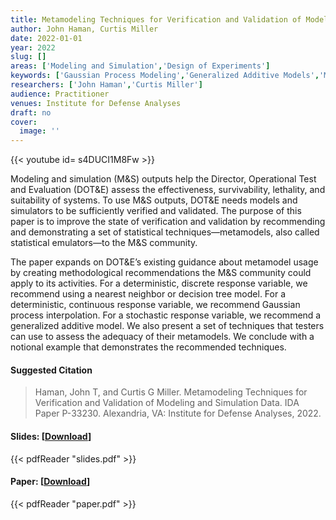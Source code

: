 ```yaml
---
title: Metamodeling Techniques for Verification and Validation of Modeling and Simulation Data
author: John Haman, Curtis Miller
date: 2022-01-01
year: 2022
slug: []
areas: ['Modeling and Simulation','Design of Experiments']
keywords: ['Gaussian Process Modeling','Generalized Additive Models','Modeling and Simulation Validation','Paper Plane Simulation','Statistical Methods']
researchers: ['John Haman','Curtis Miller']
audience: Practitioner
venues: Institute for Defense Analyses
draft: no
cover:
  image: ''
---
```


{{< youtube id= s4DUCI1M8Fw >}}

Modeling and simulation (M&S) outputs help the Director, Operational Test and Evaluation (DOT&E) assess the effectiveness, survivability, lethality, and suitability of systems. To use M&S outputs, DOT&E needs models and simulators to be sufficiently verified and validated. The purpose of this paper is to improve the state of verification and validation by recommending and demonstrating a set of statistical techniques—metamodels, also called statistical emulators—to the M&S community. 

The paper expands on DOT&E’s existing guidance about metamodel usage by creating methodological recommendations the M&S community could apply to its activities. For a deterministic, discrete response variable, we recommend using a nearest neighbor or decision tree model. For a deterministic, continuous response variable, we recommend Gaussian process interpolation. For a stochastic response variable, we recommend a generalized additive model. We also present a set of techniques that testers can use to assess the adequacy of their metamodels. We conclude with a notional example that demonstrates the recommended techniques.

#### Suggested Citation
> Haman, John T, and Curtis G Miller. Metamodeling Techniques for Verification and Validation of Modeling and Simulation Data. IDA Paper P-33230. Alexandria, VA: Institute for Defense Analyses, 2022.

#### Slides: [[Download](slides.pdf)]
{{< pdfReader "slides.pdf" >}}

#### Paper: [[Download](paper.pdf)]
{{< pdfReader "paper.pdf" >}}


